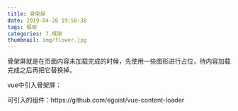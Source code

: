 ```yaml
---
title: 骨架屏
date: 2019-04-26 19:56:38
tags: 框架
categories: 7.框架
thumbnail: img/flower.jpg
---
```

骨架屏就是在页面内容未加载完成的时候，先使用一些图形进行占位，待内容加载完成之后再把它替换掉。
<!-- more -->
<!-- <h2>介绍</h2> -->
<!-- <p>作为与用户联系最为密切的前端开发者，用户体验是最值得关注的问题。关于页面loading状态的展示，主流的主要有loading图和进度条两种。除此之外，越来越多的APP采用了“骨架屏”的方式去展示未加载内容，给予了用户焕然一新的体验。随着SPA在前端界的逐渐流行，首屏加载的问题也在困扰着开发者们。那么有没有一个办法，也能让SPA用上骨架屏呢？这就是这篇文章将要探讨的问题。</p> -->
<p>vue中引入骨架屏：</p>
<p>可引入的组件：https://github.com/egoist/vue-content-loader</p>
